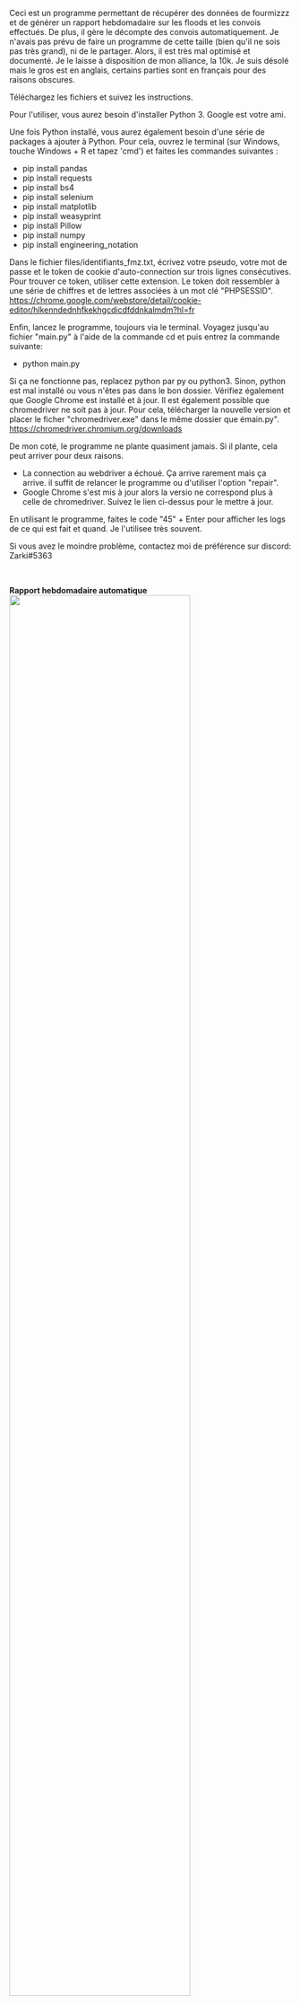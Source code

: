 Ceci est un programme permettant de récupérer des données de fourmizzz et de générer un rapport hebdomadaire sur les floods et les convois effectués. De plus, il gère le décompte des convois automatiquement.
Je n'avais pas prévu de faire un programme de cette taille (bien qu'il ne sois pas très grand), ni de le partager. Alors, il est très mal optimisé et documenté. Je le laisse à disposition de mon alliance, la 10k. Je suis désolé mais le gros est en anglais, certains parties sont en français pour des raisons obscures.


Téléchargez les fichiers et suivez les instructions.

Pour l'utiliser, vous aurez besoin d'installer Python 3. Google est votre ami.

Une fois Python installé, vous aurez également besoin d'une série de packages à ajouter à Python. Pour cela, ouvrez le terminal (sur Windows, touche Windows + R et tapez 'cmd') et faites les commandes suivantes :
- pip install pandas
- pip install requests
- pip install bs4
- pip install selenium
- pip install matplotlib
- pip install weasyprint
- pip install Pillow
- pip install numpy
- pip install engineering_notation

Dans le fichier files/identifiants_fmz.txt, écrivez votre pseudo, votre mot de passe et le token de cookie d'auto-connection sur trois lignes consécutives. Pour trouver ce token, utiliser cette extension. Le token doit ressembler à une série de chiffres et de lettres associées à un mot clé "PHPSESSID".
https://chrome.google.com/webstore/detail/cookie-editor/hlkenndednhfkekhgcdicdfddnkalmdm?hl=fr

Enfin, lancez le programme, toujours via le terminal. Voyagez jusqu'au fichier "main.py" à l'aide de la commande cd et puis entrez la commande suivante:
- python main.py

Si ça ne fonctionne pas, replacez python par py ou python3. Sinon, python est mal installé ou vous n'êtes pas dans le bon dossier. Vérifiez également que Google Chrome est installé et à jour. Il est également possible que chromedriver ne soit pas à jour. Pour cela, télécharger la nouvelle version et placer le ficher "chromedriver.exe" dans le même dossier que émain.py".
https://chromedriver.chromium.org/downloads

De mon coté, le programme ne plante quasiment jamais. Si il plante, cela peut arriver pour deux raisons.
- La connection au webdriver a échoué. Ça arrive rarement mais ça arrive. il suffit de relancer le programme ou d'utiliser l'option "repair".
- Google Chrome s'est mis à jour alors la versio ne correspond plus à celle de chromedriver. Suivez le lien ci-dessus pour le mettre à jour.

En utilisant le programme, faites le code "45" + Enter pour afficher les logs de ce qui est fait et quand. Je l'utilisee très souvent.

Si vous avez le moindre problème, contactez moi de préférence sur discord: Zarki#5363

</br>

<b>Rapport hebdomadaire automatique</b>
<img src="https://zupimages.net/up/20/36/rnpu.png" width="80%">

<b>Comptage automatique des convois</b>
<img src="https://i.gyazo.com/7fe27fb604586e33c0153c61fdbfd3fa.png" width="80%">
